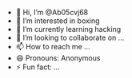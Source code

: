 - 👋 Hi, I’m @Ab05cvj68
- 👀 I’m interested in boxing 
- 🌱 I’m currently learning hacking
- 💞️ I’m looking to collaborate on ...
- 📫 How to reach me ...
- 😄 Pronouns: Anonymous 
- ⚡ Fun fact: ...

<!---
Ab05cvj68/Ab05cvj68 is a ✨ special ✨ repository because its `README.md` (this file) appears on your GitHub profile.
You can click the Preview link to take a look at your changes.
--->
